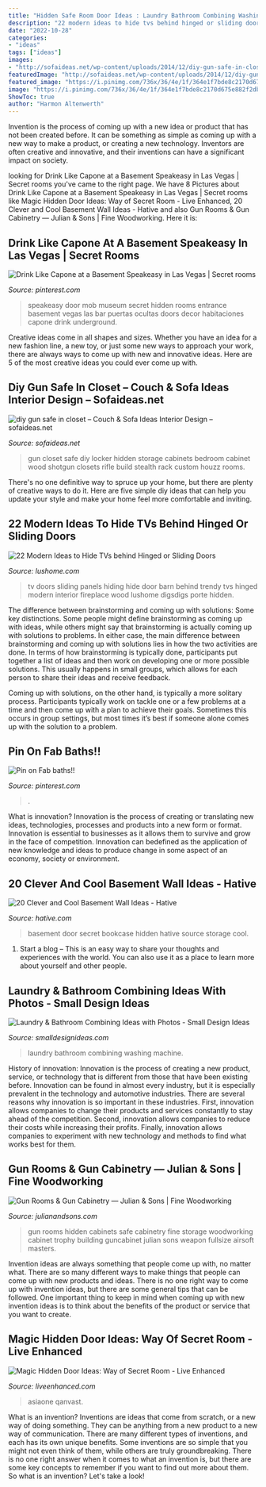 ```yaml
---
title: "Hidden Safe Room Door Ideas : Laundry Bathroom Combining Washing Machine"
description: "22 modern ideas to hide tvs behind hinged or sliding doors"
date: "2022-10-28"
categories:
- "ideas"
tags: ["ideas"]
images:
- "http://sofaideas.net/wp-content/uploads/2014/12/diy-gun-safe-in-closet.jpg"
featuredImage: "http://sofaideas.net/wp-content/uploads/2014/12/diy-gun-safe-in-closet.jpg"
featured_image: "https://i.pinimg.com/736x/36/4e/1f/364e1f7bde8c2170d675e882f2db0b0c.jpg"
image: "https://i.pinimg.com/736x/36/4e/1f/364e1f7bde8c2170d675e882f2db0b0c.jpg"
ShowToc: true
author: "Harmon Altenwerth"
---
```



Invention is the process of coming up with a new idea or product that has not been created before. It can be something as simple as coming up with a new way to make a product, or creating a new technology. Inventors are often creative and innovative, and their inventions can have a significant impact on society.

	

		
looking for Drink Like Capone at a Basement Speakeasy in Las Vegas | Secret rooms you've came to the right page. We have 8 Pictures about Drink Like Capone at a Basement Speakeasy in Las Vegas | Secret rooms like Magic Hidden Door Ideas: Way of Secret Room - Live Enhanced, 20 Clever and Cool Basement Wall Ideas - Hative and also Gun Rooms &amp; Gun Cabinetry — Julian &amp; Sons | Fine Woodworking. Here it is:
		
    
## Drink Like Capone At A Basement Speakeasy In Las Vegas | Secret Rooms

<img loading=lazy src="https://i.pinimg.com/736x/36/4e/1f/364e1f7bde8c2170d675e882f2db0b0c.jpg" onerror="this.onerror=null;this.src='https://tse3.mm.bing.net/th?id=OIP.3cv7DC2QOBUl9hJdAssBGwHaLM&amp;pid=15.1';" alt="Drink Like Capone at a Basement Speakeasy in Las Vegas | Secret rooms">

_Source: pinterest.com_

>speakeasy door mob museum secret hidden rooms entrance basement vegas las bar puertas ocultas doors decor habitaciones capone drink underground. 

	

Creative ideas come in all shapes and sizes. Whether you have an idea for a new fashion line, a new toy, or just some new ways to approach your work, there are always ways to come up with new and innovative ideas. Here are 5 of the most creative ideas you could ever come up with.

    
## Diy Gun Safe In Closet – Couch &amp; Sofa Ideas Interior Design – Sofaideas.net

<img loading=lazy src="http://sofaideas.net/wp-content/uploads/2014/12/diy-gun-safe-in-closet.jpg" onerror="this.onerror=null;this.src='https://tse2.mm.bing.net/th?id=OIP.bpC6oPzaN2UuRXlLWxdSygHaJ4&amp;pid=15.1';" alt="diy gun safe in closet – Couch &amp; Sofa Ideas Interior Design – sofaideas.net">

_Source: sofaideas.net_

>gun closet safe diy locker hidden storage cabinets bedroom cabinet wood shotgun closets rifle build stealth rack custom houzz rooms. 

	

There's no one definitive way to spruce up your home, but there are plenty of creative ways to do it. Here are five simple diy ideas that can help you update your style and make your home feel more comfortable and inviting.

    
## 22 Modern Ideas To Hide TVs Behind Hinged Or Sliding Doors

<img loading=lazy src="https://www.lushome.com/wp-content/uploads/2014/11/how-hide-tv-doors-decorative-panels-11.jpg" onerror="this.onerror=null;this.src='https://tse2.mm.bing.net/th?id=OIP.nlBVEjKhEkPCSYcZyW-bvQHaHa&amp;pid=15.1';" alt="22 Modern Ideas to Hide TVs behind Hinged or Sliding Doors">

_Source: lushome.com_

>tv doors sliding panels hiding hide door barn behind trendy tvs hinged modern interior fireplace wood lushome digsdigs porte hidden. 

	

The difference between brainstorming and coming up with solutions: Some key distinctions.
Some people might define brainstorming as coming up with ideas, while others might say that brainstorming is actually coming up with solutions to problems. In either case, the main difference between brainstorming and coming up with solutions lies in how the two activities are done.
In terms of how brainstorming is typically done, participants put together a list of ideas and then work on developing one or more possible solutions. This usually happens in small groups, which allows for each person to share their ideas and receive feedback.

Coming up with solutions, on the other hand, is typically a more solitary process. Participants typically work on tackle one or a few problems at a time and then come up with a plan to achieve their goals. Sometimes this occurs in group settings, but most times it’s best if someone alone comes up with the solution to a problem.

    
## Pin On Fab Baths!!

<img loading=lazy src="https://i.pinimg.com/736x/30/0b/88/300b88a273403159fb195843695919cf--hidden-doors-powder-rooms.jpg" onerror="this.onerror=null;this.src='https://tse1.mm.bing.net/th?id=OIP.Zz9tUSHNflkbHnhTiTUTXQHaLF&amp;pid=15.1';" alt="Pin on Fab baths!!">

_Source: pinterest.com_

>. 

	

What is innovation?
Innovation is the process of creating or translating new ideas, technologies, processes and products into a new form or format. Innovation is essential to businesses as it allows them to survive and grow in the face of competition. Innovation can bedefined as the application of new knowledge and ideas to produce change in some aspect of an economy, society or environment.

    
## 20 Clever And Cool Basement Wall Ideas - Hative

<img loading=lazy src="https://hative.com/wp-content/uploads/2014/05/basement-wall-ideas/2-secret-bookcase-door.jpg" onerror="this.onerror=null;this.src='https://tse1.mm.bing.net/th?id=OIP.m3PQnOQWs2APjJCyO4gy5wHaJ4&amp;pid=15.1';" alt="20 Clever and Cool Basement Wall Ideas - Hative">

_Source: hative.com_

>basement door secret bookcase hidden hative source storage cool. 

	

1. Start a blog – This is an easy way to share your thoughts and experiences with the world. You can also use it as a place to learn more about yourself and other people.

    
## Laundry &amp; Bathroom Combining Ideas With Photos - Small Design Ideas

<img loading=lazy src="https://www.smalldesignideas.com/wp-content/uploads/2017/07/laundry_bathroom_001.jpg" onerror="this.onerror=null;this.src='https://tse3.mm.bing.net/th?id=OIP.begfqphTMGhuB0LqMLMh1wHaJ7&amp;pid=15.1';" alt="Laundry &amp; Bathroom Combining Ideas with Photos - Small Design Ideas">

_Source: smalldesignideas.com_

>laundry bathroom combining washing machine. 

	

History of innovation:
Innovation is the process of creating a new product, service, or technology that is different from those that have been existing before. Innovation can be found in almost every industry, but it is especially prevalent in the technology and automotive industries. There are several reasons why innovation is so important in these industries. First, innovation allows companies to change their products and services constantly to stay ahead of the competition. Second, innovation allows companies to reduce their costs while increasing their profits. Finally, innovation allows companies to experiment with new technology and methods to find what works best for them.

    
## Gun Rooms &amp; Gun Cabinetry — Julian &amp; Sons | Fine Woodworking

<img loading=lazy src="https://images.squarespace-cdn.com/content/v1/553e61ebe4b0d10491d20756/1554147468876-4UH1NBQBH8A8T00D68B1/ke17ZwdGBToddI8pDm48kH7xm07EE7uH9mVva9_3fUR7gQa3H78H3Y0txjaiv_0fDoOvxcdMmMKkDsyUqMSsMWxHk725yiiHCCLfrh8O1z4YTzHvnKhyp6Da-NYroOW3ZGjoBKy3azqku80C789l0sFcjQXZ25VDh7zrQMeBe1xmuFK8rkMvnIC8MleUoqAI6lF5r-56GTb00FU9s_x89A/Gun+Room+Cabinetry-Woodworking-JulianandSons-Heber+Springs-Arkansas+(33).png" onerror="this.onerror=null;this.src='https://tse2.mm.bing.net/th?id=OIP.kpzB6Oa_M7NGLbMbsMJNwQHaLE&amp;pid=15.1';" alt="Gun Rooms &amp; Gun Cabinetry — Julian &amp; Sons | Fine Woodworking">

_Source: julianandsons.com_

>gun rooms hidden cabinets safe cabinetry fine storage woodworking cabinet trophy building guncabinet julian sons weapon fullsize airsoft masters. 

	

Invention ideas are always something that people come up with, no matter what. There are so many different ways to make things that people can come up with new products and ideas. There is no one right way to come up with invention ideas, but there are some general tips that can be followed. One important thing to keep in mind when coming up with new invention ideas is to think about the benefits of the product or service that you want to create.

    
## Magic Hidden Door Ideas: Way Of Secret Room - Live Enhanced

<img loading=lazy src="https://www.liveenhanced.com/wp-content/uploads/2021/07/hidden-door-6.jpg" onerror="this.onerror=null;this.src='https://tse1.mm.bing.net/th?id=OIP.TW-EOI2f3LlTbWO7gh9wtwHaFP&amp;pid=15.1';" alt="Magic Hidden Door Ideas: Way of Secret Room - Live Enhanced">

_Source: liveenhanced.com_

>asiaone qanvast. 

	

What is an invention?
Inventions are ideas that come from scratch, or a new way of doing something. They can be anything from a new product to a new way of communication. There are many different types of inventions, and each has its own unique benefits. Some inventions are so simple that you might not even think of them, while others are truly groundbreaking. There is no one right answer when it comes to what an invention is, but there are some key concepts to remember if you want to find out more about them. So what is an invention? Let's take a look!

